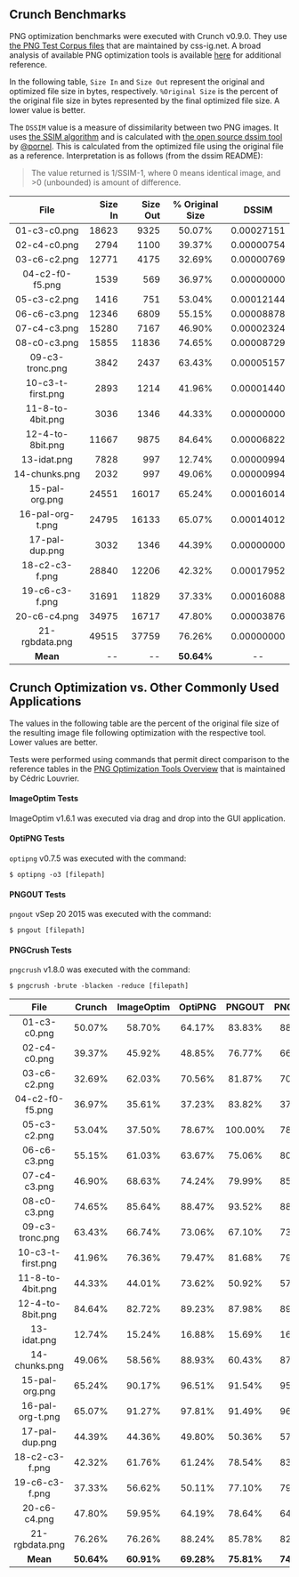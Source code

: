 ## Crunch Benchmarks

PNG optimization benchmarks were executed with Crunch v0.9.0.  They use [the PNG Test Corpus files](http://css-ig.net/images/png-test-corpus.zip) that are maintained by css-ig.net.  A broad analysis of available PNG optimization tools is available [here](http://css-ig.net/png-tools-overview) for additional reference.

In the following table, `Size In` and `Size Out` represent the original and optimized file size in bytes, respectively.  `%Original Size` is the percent of the original file size in bytes represented by the final optimized file size.  A lower value is better.

The `DSSIM` value is a measure of dissimilarity between two PNG images. It uses [the SSIM algorithm](https://ece.uwaterloo.ca/%7Ez70wang/research/ssim/) and is calculated with [the open source dssim tool](https://github.com/pornel/dssim) by [@pornel](https://github.com/pornel).  This is calculated from the optimized file using the original file as a reference.  Interpretation is as follows (from the dssim README):

> The value returned is 1/SSIM-1, where 0 means identical image, and >0 (unbounded) is amount of difference. 

| File                | Size In      | Size Out         |  % Original Size   |  DSSIM         |
| :-----------------: | ------------:| ----------------:| :----------------: | :------------: |
| 01-c3-c0.png        |  18623       |  9325            |  50.07%            |  0.00027151    |
| 02-c4-c0.png        |  2794        |  1100            |  39.37%            |  0.00000754    |
| 03-c6-c2.png        |  12771       |  4175            |  32.69%            |  0.00000769    |
| 04-c2-f0-f5.png     |  1539        |  569             |  36.97%            |  0.00000000    |
| 05-c3-c2.png        |  1416        |  751             |  53.04%            |  0.00012144    |
| 06-c6-c3.png        |  12346       |  6809            |  55.15%            |  0.00008878    |
| 07-c4-c3.png        |  15280       |  7167            |  46.90%            |  0.00002324    |
| 08-c0-c3.png        |  15855       |  11836           |  74.65%            |  0.00008729    |
| 09-c3-tronc.png     |  3842        |  2437            |  63.43%            |  0.00005157    |
| 10-c3-t-first.png   |  2893        |  1214            |  41.96%            |  0.00001440    |
| 11-8-to-4bit.png    |  3036        |  1346            |  44.33%            |  0.00000000    |
| 12-4-to-8bit.png    |  11667       |  9875            |  84.64%            |  0.00006822    |
| 13-idat.png         |  7828        |   997            |  12.74%            |  0.00000994    |
| 14-chunks.png       |  2032        |   997            |  49.06%            |  0.00000994    |
| 15-pal-org.png      |  24551       |  16017           |  65.24%            |  0.00016014    |
| 16-pal-org-t.png    |  24795       |  16133           |  65.07%            |  0.00014012    |
| 17-pal-dup.png      |  3032        |  1346            |  44.39%            |  0.00000000    |
| 18-c2-c3-f.png      |  28840       |  12206           |  42.32%            |  0.00017952    |
| 19-c6-c3-f.png      |  31691       |  11829           |  37.33%            |  0.00016088    |
| 20-c6-c4.png        |  34975       |  16717           |  47.80%            |  0.00003876    |
| 21-rgbdata.png      |  49515       |  37759           |  76.26%            |  0.00000000    |
| **Mean**            |     --       |   --             |  **50.64%**        |  --            |


## Crunch Optimization vs. Other Commonly Used Applications

The values in the following table are the percent of the original file size of the resulting image file following optimization with the respective tool.  Lower values are better.

Tests were performed using commands that permit direct comparison to the reference tables in the [PNG Optimization Tools Overview](http://css-ig.net/png-tools-overview) that is maintained by Cédric Louvrier.

#### ImageOptim Tests

ImageOptim v1.6.1 was executed via drag and drop into the GUI application.

#### OptiPNG Tests

`optipng` v0.7.5 was executed with the command:

```
$ optipng -o3 [filepath]
```

#### PNGOUT Tests

`pngout` vSep 20 2015 was executed with the command:

```
$ pngout [filepath]
```

#### PNGCrush Tests

`pngcrush` v1.8.0 was executed with the command:

```
$ pngcrush -brute -blacken -reduce [filepath]
```



| File                | Crunch        | ImageOptim       |  OptiPNG            |  PNGOUT       | PNGCrush    |
| :-----------------: | :------------:| :---------------:| :----------------: | :------------: | :---------: |
| 01-c3-c0.png        |  50.07%       |  58.70%          |  64.17%            |   83.83%       |  88.35%     |
| 02-c4-c0.png        |  39.37%       |  45.92%          |  48.85%            |   76.77%       |  66.00%     |
| 03-c6-c2.png        |  32.69%       |  62.03%          |  70.56%            |   81.87%       |  70.60%     |
| 04-c2-f0-f5.png     |  36.97%       |  35.61%          |  37.23%            |   83.82%       |  37.17%     |
| 05-c3-c2.png        |  53.04%       |  37.50%          |  78.67%            |   100.00%      |  78.53%     |
| 06-c6-c3.png        |  55.15%       |  61.03%          |  63.67%            |   75.06%       |  80.77%     |
| 07-c4-c3.png        |  46.90%       |  68.63%          |  74.24%            |   79.99%       |  85.62%     |
| 08-c0-c3.png        |  74.65%       |  85.64%          |  88.47%            |   93.52%       |  88.49%     |
| 09-c3-tronc.png     |  63.43%       |  66.74%          |  73.06%            |   67.10%       |  73.19%     |
| 10-c3-t-first.png   |  41.96%       |  76.36%          |  79.47%            |   81.68%       |  79.47%     |
| 11-8-to-4bit.png    |  44.33%       |  44.01%          |  73.62%            |   50.92%       |  57.35%     |
| 12-4-to-8bit.png    |  84.64%       |  82.72%          |  89.23%            |   87.98%       |  89.23%     |
| 13-idat.png         |  12.74%       |  15.24%          |  16.88%            |   15.69%       |  16.88%     |
| 14-chunks.png       |  49.06%       |  58.56%          |  88.93%            |   60.43%       |  87.70%     |
| 15-pal-org.png      |  65.24%       |  90.17%          |  96.51%            |   91.54%       |  95.65%     |
| 16-pal-org-t.png    |  65.07%       |  91.27%          |  97.81%            |   91.49%       |  96.97%     |
| 17-pal-dup.png      |  44.39%       |  44.36%          |  49.80%            |   50.36%       |  57.85%     |
| 18-c2-c3-f.png      |  42.32%       |  61.76%          |  61.24%            |   78.54%       |  83.42%     |
| 19-c6-c3-f.png      |  37.33%       |  56.62%          |  50.11%            |   77.10%       |  79.23%     |
| 20-c6-c4.png        |  47.80%       |  59.95%          |  64.19%            |   78.64%       |  64.31%     |
| 21-rgbdata.png      |  76.26%       |  76.26%          |  88.24%            |   85.78%       |  82.53%     |
| **Mean**            |  **50.64%**   |   **60.91%**     |  **69.28%**        |  **75.81%**    | **74.25%**  |
